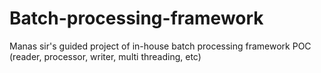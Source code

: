 # Batch-processing-framework
Manas sir's guided project of in-house batch processing framework POC (reader, processor, writer, multi threading, etc)
